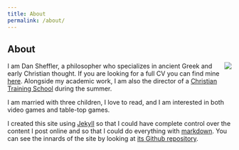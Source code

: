 ```yaml
---
title: About
permalink: /about/
---
```


## About ##

<img style="float: right;" src="http://www.dansheffler.com/files/ProfileSmall.jpg" />I am Dan Sheffler, a philosopher who specializes in ancient Greek and early Christian thought.  If you are looking for a full CV you can find mine [here](http://dansheffler.com/cv/).  Alongside my academic work, I am also the director of a [Christian Training School](http://www.ucfky.com/cts/) during the summer.

I am married with three children, I love to read, and I am interested in both video games and table-top games.

I created this site using [Jekyll](https://jekyllrb.com/) so that I could have complete control over the content I post online and so that I could do everything with [markdown](http://whatismarkdown.com/).  You can see the innards of the site by looking at [its Github repository](https://github.com/dansheffler/dansheffler.com).


